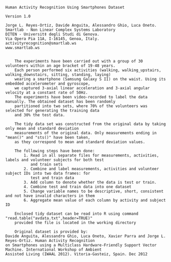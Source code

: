 	Human Activity Recognition Using Smartphones Dataset

	Version 1.0

	Jorge L. Reyes-Ortiz, Davide Anguita, Alessandro Ghio, Luca Oneto.
	Smartlab - Non Linear Complex Systems Laboratory
	DITEN - Universit‡ degli Studi di Genova.
	Via Opera Pia 11A, I-16145, Genoa, Italy.
	activityrecognition@smartlab.ws
	www.smartlab.ws


    	The experiments have been carried out with a group of 30 volunteers within an age bracket of 19-48 years. 
    	Each person performed six activities (walking, walking_upstairs, walking_downstairs, sitting, standing, laying) 
    	wearing a smartphone (Samsung Galaxy S II) on the waist. Using its embedded accelerometer and gyroscope, 
    	we captured 3-axial linear acceleration and 3-axial angular velocity at a constant rate of 50Hz. 
    	The experiments have been video-recorded to label the data manually. The obtained dataset has been randomly 
    	partitioned into two sets, where 70% of the volunteers was selected for generating the training data 
    	and 30% the test data. 

    	The tidy data set was constructed from the original data by taking only mean and standard deviation 
    	measurements of the original data. Only measurements ending in "mean()" and "sts()" have been taken, 
    	as they correspond to mean and standard deviation values.
    
    	The following steps have been done:
        	1. Read in all separate files for measurements, activities, labels and volunteer subjects for both test 
        	   and train sets
        	2. Combine and label measurements, activities and volunteer subject IDs into two data frames: for 
        	   test and train data
        	3. Add column to denote whether the data is test or train.
        	4. Combine test and train data into one dataset
        	5. Change variable names to be descriptive, short, consistent and not have invalid characters in them
        	6. Aggregate mean value of each column by activity and subject ID
        
    	Enclosed tidy dataset can be read into R using command "read.table("avdata.txt",header=TRUE)" 
    	provided the file is located in the working directory
        
		Original dataset is provided by:
	Davide Anguita, Alessandro Ghio, Luca Oneto, Xavier Parra and Jorge L. Reyes-Ortiz. Human Activity Recognition 
	on Smartphones using a Multiclass Hardware-Friendly Support Vector Machine. International Workshop of Ambient 
	Assisted Living (IWAAL 2012). Vitoria-Gasteiz, Spain. Dec 2012